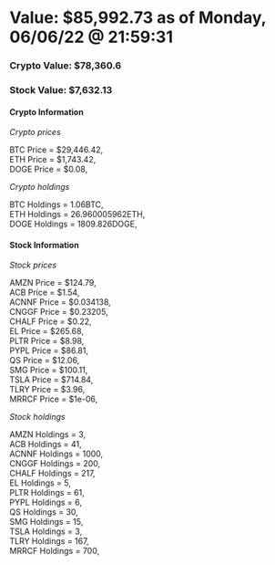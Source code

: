# Value: $85,992.73 as of Monday, 06/06/22 @ 21:59:31 

### Crypto Value: $78,360.6

### Stock Value: $7,632.13

#### Crypto Information 
*Crypto prices* 

BTC Price = $29,446.42,  
ETH Price = $1,743.42,  
DOGE Price = $0.08,  


*Crypto holdings* 

BTC Holdings = 1.06BTC,  
ETH Holdings = 26.960005962ETH,  
DOGE Holdings = 1809.826DOGE,  


#### Stock Information 

*Stock prices* 

AMZN Price = $124.79,  
ACB Price = $1.54,  
ACNNF Price = $0.034138,  
CNGGF Price = $0.23205,  
CHALF Price = $0.22,  
EL Price = $265.68,  
PLTR Price = $8.98,  
PYPL Price = $86.81,  
QS Price = $12.06,  
SMG Price = $100.11,  
TSLA Price = $714.84,  
TLRY Price = $3.96,  
MRRCF Price = $1e-06,  


*Stock holdings* 

AMZN Holdings = 3,  
ACB Holdings = 41,  
ACNNF Holdings = 1000,  
CNGGF Holdings = 200,  
CHALF Holdings = 217,  
EL Holdings = 5,  
PLTR Holdings = 61,  
PYPL Holdings = 6,  
QS Holdings = 30,  
SMG Holdings = 15,  
TSLA Holdings = 3,  
TLRY Holdings = 167,  
MRRCF Holdings = 700,  


